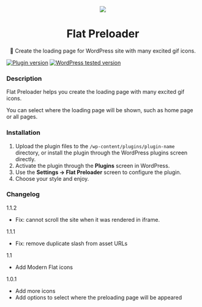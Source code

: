<p align="center"><a href="https://wordpress.org/plugins/flat-preloader/" target="_blank"><img src="https://ps.w.org/flat-preloader/assets/icon-128x128.png"></a></p>

<h1 align="center">Flat Preloader</h1>

<p align="center">💈 Create the loading page for WordPress site with many excited gif icons.</p>

<a href="https://wordpress.org/plugins/flat-preloader/"><img src="https://img.shields.io/wordpress/plugin/v/flat-preloader.svg" alt="Plugin version"/></a>
<a href="https://wordpress.org/plugins/flat-preloader/"><img src="https://img.shields.io/wordpress/plugin/tested/flat-preloader.svg" alt="WordPress tested version" /></a>

### Description

Flat Preloader helps you create the loading page with many excited gif icons.

You can select where the loading page will be shown, such as home page or all pages.

### Installation
1. Upload the plugin files to the `/wp-content/plugins/plugin-name` directory, or install the plugin through the WordPress plugins screen directly.
2. Activate the plugin through the **Plugins** screen in WordPress.
3. Use the **Settings -> Flat Preloader** screen to configure the plugin.
4. Choose your style and enjoy.

### Changelog

1.1.2

- Fix: cannot scroll the site when it was rendered in iframe.

1.1.1

- Fix: remove duplicate slash from asset URLs

1.1

- Add Modern Flat icons

1.0.1

- Add more icons
- Add options to select where the preloading page will be appeared

